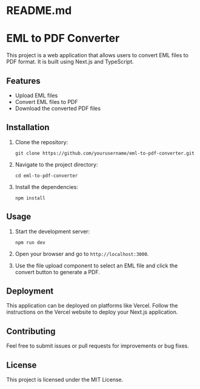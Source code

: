 # README.md

# EML to PDF Converter

This project is a web application that allows users to convert EML files to PDF format. It is built using Next.js and TypeScript.

## Features

- Upload EML files
- Convert EML files to PDF
- Download the converted PDF files

## Installation

1. Clone the repository:
   ```
   git clone https://github.com/yourusername/eml-to-pdf-converter.git
   ```

2. Navigate to the project directory:
   ```
   cd eml-to-pdf-converter
   ```

3. Install the dependencies:
   ```
   npm install
   ```

## Usage

1. Start the development server:
   ```
   npm run dev
   ```

2. Open your browser and go to `http://localhost:3000`.

3. Use the file upload component to select an EML file and click the convert button to generate a PDF.

## Deployment

This application can be deployed on platforms like Vercel. Follow the instructions on the Vercel website to deploy your Next.js application.

## Contributing

Feel free to submit issues or pull requests for improvements or bug fixes.

## License

This project is licensed under the MIT License.